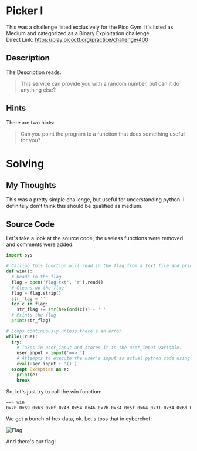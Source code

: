 # Picker I
This was a challenge listed exclusively for the Pico Gym.  It's listed as Medium and categorized as a Binary Exploitation challenge.  
Direct Link:  https://play.picoctf.org/practice/challenge/400

## Description
The Description reads:
> This service can provide you with a random number, but can it do anything else?

## Hints
There are two hints:
> Can you point the program to a function that does something useful for you?

# Solving
## My Thoughts
This was a pretty simple challenge, but useful for understanding python.  I definitely don't think this should be qualified as medium.

## Source Code
Let's take a look at the source code, the useless functions were removed and comments were added:

``` python
import sys

# Calling this function will read in the flag from a text file and print it out.
def win():
  # Reads in the flag
  flag = open('flag.txt', 'r').read()
  # Cleans up the flag
  flag = flag.strip()
  str_flag = ''
  for c in flag:
    str_flag += str(hex(ord(c))) + ' '
  # Prints the flag
  print(str_flag)

# Loops continuously unless there's an error.
while(True):
  try:
    # Takes in user_input and stores it in the user_input variable.
    user_input = input('==> ')
    # Attempts to execute the user's input as actual python code using eval
    eval(user_input + '()')
  except Exception as e:
    print(e)
    break
```

So, let's just try to call the win function:

``` bash
==> win
0x70 0x69 0x63 0x6f 0x43 0x54 0x46 0x7b 0x34 0x5f 0x64 0x31 0x34 0x6d 0x30 0x6e 0x64 0x5f 0x31 0x6e 0x5f 0x37 0x68 0x33 0x5f 0x72 0x30 0x75 0x67 0x68 0x5f 0x63 0x65 0x34 0x62 0x35 0x64 0x35 0x62 0x7d
```

We get a bunch of hex data, ok.  Let's toss that in cyberchef:

![Flag](https://github.com/user-attachments/assets/0dff0f4b-0882-45c2-a3da-077d939fdfd0)

And there's our flag!
